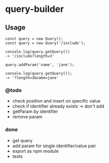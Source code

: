 # query-builder

## Usage
```
const query = new Query();
const query = new Query('/include');

console.log(query.getQuery())
-> '/include?length=3'

query.addParam('name', 'jane');

console.log(query.getQuery());
-> '?length=3&name=jane'

```

### @todo
- check position and insert on specific value
- check if identifier already exists -> don't add
- getParam by identifier
- remove param

### done
- get query
- add param for single identifier/value pair 
- export as npm module
- tests
